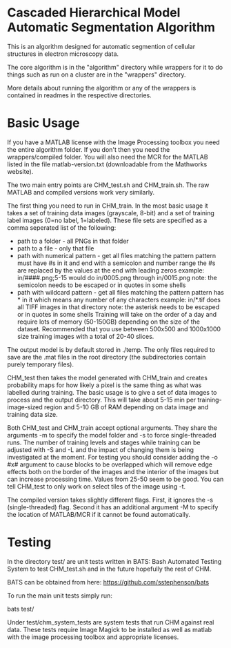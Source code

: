 Cascaded Hierarchical Model Automatic Segmentation Algorithm
============================================================

This is an algorithm designed for automatic segmention of cellular structures
in electron microscopy data.

The core algorithm is in the "algorithm" directory while wrappers for it to do
things such as run on a cluster are in the "wrappers" directory.

More details about running the algorithm or any of the wrappers is contained in
readmes in the respective directories.


Basic Usage
===========
If you have a MATLAB license with the Image Processing toolbox you need the
entire algorithm folder. If you don't then you need the wrappers/compiled
folder. You will also need the MCR for the MATLAB listed in the file
matlab-version.txt (downloadable from the Mathworks website).

The two main entry points are CHM_test.sh and CHM_train.sh. The raw MATLAB and
compiled versions work very similarly.

The first thing you need to run in CHM_train. In the most basic usage it takes
a set of training data images (grayscale, 8-bit) and a set of training label
images (0=no label, 1=labeled). These file sets are specified as a comma
seperated list of the following:
 * path to a folder            - all PNGs in that folder
 * path to a file              - only that file
 * path with numerical pattern - get all files matching the pattern
     pattern must have #s in it and end with a semicolon and number range
     the #s are replaced by the values at the end with leading zeros
     example: in/####.png;5-15 would do in/0005.png through in/0015.png
     note: the semicolon needs to be escaped or in quotes in some shells
 * path with wildcard pattern  - get all files matching the pattern
     pattern has * in it which means any number of any characters
     example: in/*.tif does all TIFF images in that directory
     note: the asterisk needs to be escaped or in quotes in some shells
Training will take on the order of a day and require lots of memory (50-150GB)
depending on the size of the dataset. Recommended that you use between 500x500
and 1000x1000 size training images with a total of 20-40 slices.

The output model is by default stored in ./temp. The only files required to
save are the .mat files in the root directory (the subdirectories contain
purely temporary files).

CHM_test then takes the model generated with CHM_train and creates probability
maps for how likely a pixel is the same thing as what was labelled during
training. The basic usage is to give a set of data images to process and the
output directory. This will take about 5-15 min per training-image-sized region
and 5-10 GB of RAM depending on data image and training data size.

Both CHM_test and CHM_train accept optional arguments. They share the arguments
-m to specify the model folder and -s to force single-threaded runs. The number
of training levels and stages while training can be adjusted with -S and -L and
the impact of changing them is being investigated at the moment. For testing
you should consider adding the -o #x# argument to cause blocks to be overlapped
which will remove edge effects both on the border of the images and the
interior of the images but can increase processing time. Values from 25-50 seem
to be good. You can tell CHM_test to only work on select tiles of the image
using -t.

The compiled version takes slightly different flags. First, it ignores the -s
(single-threaded) flag. Second it has an additional argument -M to specify the
location of MATLAB/MCR if it cannot be found automatically.


Testing
=======

In the directory test/ are unit tests written in BATS: Bash Automated Testing
System to test CHM_test.sh and in the future hopefully the rest of CHM.  

BATS can be obtained from here:  https://github.com/sstephenson/bats

To run the main unit tests simply run:

 bats test/

Under test/chm_system_tests are system tests that run CHM against real data.
These tests require Image Magick to be installed as well as matlab with the
image processing toolbox and appropriate licenses.

